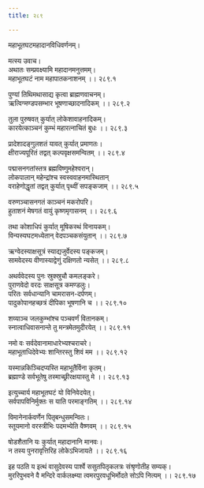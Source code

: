 ```yaml
---
title: २८९

---
```

महाभूतघटमहादानविधिवर्णनम्।  
  
मत्स्य उवाच।  
अथातः सम्प्रवक्ष्यामि महादानमनुत्तमम्।  
महाभूतघटं नाम महापातकनाशनम् ।। २८९.१  
  
पुण्यां तिथिमथासाद्य कृत्वा ब्राह्मणवाचनम्।  
ऋत्विग्मण्डपसम्भार भूषणाच्छादनादिकम् ।। २८९.२  
  
तुला पुरुषवत् कुर्यात् लोकेशावाहनादिकम्।  
कारयेत्काञ्चनं कुम्भं महारत्नाचितं बुधः ।। २८९.३  
  
प्रादेशादङ्गुलशतं यावत् कुर्यात् प्रमाणतः।  
क्षीराज्यपूरितं तद्वत् कल्पवृक्षसमन्वितम् ।। २८९.४  
  
पद्मासनगतांस्तत्र ब्रह्मविष्णुमहेश्वरान्।  
लोकपालान् महेन्द्रांश्च स्वस्ववाहनमास्थितान्  
वराहेणोद्धृतां तद्वत् कुर्यात् पृथ्वीं सपङ्कजाम् ।। २८९.५  
  
वरुणञ्चासनगतं काञ्चनं मकरोपरि।  
हुताशनं मेषगतं वायुं कृष्णमृगासनम् ।। २८९.६  
  
तथा कोशाधिपं कुर्यात् मूषिकस्थं विनायकम्।  
विन्यस्यघटमध्येतान् वेदपञ्चकसंयुतान् ।। २८९.७  
  
ऋग्वेदस्याक्षसूत्रं स्याद्यजुर्वेदस्य पङ्कजम्।  
सामवेदस्य वीणास्याद्वेणुं दक्षिणतो न्यसेत् ।। २८९.८  
  
अथर्ववेदस्य पुनः स्रुक्स्रुचौ कमलङ्करे।  
पुराणवेदो वरदः साक्षसूत्र कमण्डलुः।  
परितः सर्वधान्यानि चामरासन-दर्पणम्।  
पादुकोपानहच्छत्रं दीपिका भूषणानि च ।। २८९.१०  
  
शय्याञ्च जलकुम्भांश्च पञ्चवर्णं वितानकम्।  
स्नात्वाधिवासनान्ते तु मन्त्रमेतमुदीरयेत् ।। २८९.११  
  
नमो वः सर्वदेवानामाधारेभ्यश्चराचरे।  
महाभूताधिदेवेभ्यः शान्तिरस्तु शिवं मम ।। २८९.१२  
  
यस्मान्नकिञ्चिदप्यस्ति महाभूतैर्विना कृतम्।  
ब्रह्माण्डे सर्वभूतेषु तस्माच्छ्रीरक्षयास्तु मे ।। २८९.१३  
  
इत्युच्चार्य महाभूतघटं यो विनिवेदयेत्।  
सर्वपापविनिर्मुक्तः स याति परमाङ्गतिम् ।। २८९.१४  
  
विमानेनार्कवर्णेन पितृबन्धुसमन्वितः।  
स्तूयमानो वरस्त्रीभिः पदमभ्येति वैष्णवम् ।। २८९.१५  
  
षोडशैतानि यः कुर्यात् महादानानि मानवः।  
न तस्य पुनरावृत्तिरिह लोकेऽभिजायते ।। २८९.१६  
  
इह पठति य इत्थं वासुदेवस्य पार्श्वे ससुतपितृकलत्रः संश्रृणोतीह सम्यक्।  
मुररिपुभवने वै मन्दिरे वार्कलक्ष्म्या त्वमरपुरवधूभिर्मोदते सोऽपि नित्यम् ।। २८९.१७